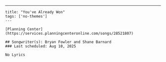 ---
    title: "You've Already Won"
    tags: ['no-themes']
    ---

    [Planning Center](https://services.planningcenteronline.com/songs/28521807)

    ## Songwriter(s): Bryan Fowler and Shane Barnard
    ### Last scheduled: Aug 10, 2025          

    No Lyrics
    
